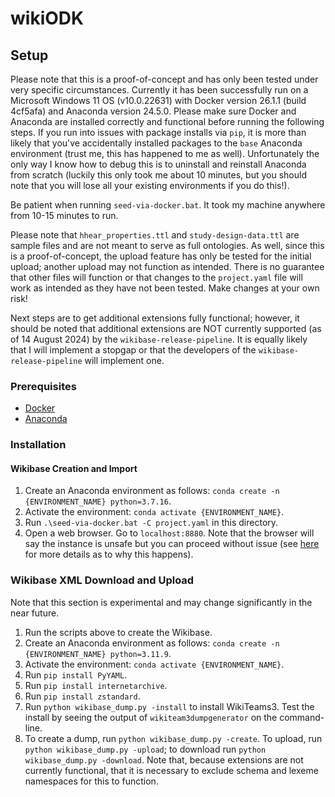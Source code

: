 # wikiODK

## Setup

Please note that this is a proof-of-concept and has only been tested under very specific circumstances. Currently it has been successfully run on a Microsoft Windows 11 OS (v10.0.22631) with Docker version 26.1.1 (build 4cf5afa) and Anaconda version 24.5.0. Please make sure Docker and Anaconda are installed correctly and functional before running the following steps. If you run into issues with package installs via `pip`, it is more than likely that you've accidentally installed packages to the `base` Anaconda environment (trust me, this has happened to me as well). Unfortunately the only way I know how to debug this is to uninstall and reinstall Anaconda from scratch (luckily this only took me about 10 minutes, but you should note that you will lose all your existing environments if you do this!).

Be patient when running `seed-via-docker.bat`. It took my machine anywhere from 10-15 minutes to run.

Please note that `hhear_properties.ttl` and `study-design-data.ttl` are sample files and are not meant to serve as full ontologies. As well, since this is a proof-of-concept, the upload feature has only be tested for the initial upload; another upload may not function as intended. There is no guarantee that other files will function or that changes to the `project.yaml` file will work as intended as they have not been tested. Make changes at your own risk!

Next steps are to get additional extensions fully functional; however, it should be noted that additional extensions are NOT currently supported (as of 14 August 2024) by the `wikibase-release-pipeline`. It is equally likely that I will implement a stopgap or that the developers of the `wikibase-release-pipeline` will implement one.

### Prerequisites

- [Docker](https://docs.docker.com/engine/install/)
- [Anaconda](https://www.anaconda.com/download)

### Installation

#### Wikibase Creation and Import

1. Create an Anaconda environment as follows: `conda create -n {ENVIRONMENT_NAME} python=3.7.16`.
2. Activate the environment: `conda activate {ENVIRONMENT_NAME}`.
3. Run `.\seed-via-docker.bat -C project.yaml` in this directory.
4. Open a web browser. Go to `localhost:8880`. Note that the browser will say the instance is unsafe but you can proceed without issue (see [here](https://github.com/wmde/wikibase-release-pipeline/tree/main/deploy#can-i-host-wikibase-suite-locally) for more details as to why this happens).

### Wikibase XML Download and Upload

Note that this section is experimental and may change significantly in the near future.

1. Run the scripts above to create the Wikibase.
2. Create an Anaconda environment as follows: `conda create -n {ENVIRONMENT_NAME} python=3.11.9`.
3. Activate the environment: `conda activate {ENVIRONMENT_NAME}`.
4. Run `pip install PyYAML`.
5. Run `pip install internetarchive`.
6. Run `pip install zstandard`.
7. Run `python wikibase_dump.py -install` to install WikiTeams3. Test the install by seeing the output of `wikiteam3dumpgenerator` on the command-line.
8. To create a dump, run `python wikibase_dump.py -create`. To upload, run `python wikibase_dump.py -upload`; to download run `python wikibase_dump.py -download`. Note that, because extensions are not currently functional, that it is necessary to exclude schema and lexeme namespaces for this to function. 